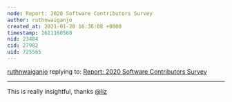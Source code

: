 ```yaml
---
node: Report: 2020 Software Contributors Survey
author: ruthnwaiganjo
created_at: 2021-01-20 16:36:08 +0000
timestamp: 1611160568
nid: 23484
cid: 27982
uid: 725565
---
```




[ruthnwaiganjo](../profile/ruthnwaiganjo) replying to: [Report: 2020 Software Contributors Survey](../notes/liz/01-20-2021/report-2020-software-contributors-survey)

----
This is really insightful, thanks [@liz](/profile/liz) 
